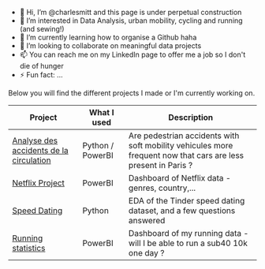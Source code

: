 - 👋 Hi, I’m @charlesmitt and this page is under perpetual construction 
- 👀 I’m interested in Data Analysis, urban mobility, cycling and running (and sewing!)
- 🌱 I’m currently learning how to organise a Github haha
- 💞️ I’m looking to collaborate on meaningful data projects 
- 📫 You can reach me on my LinkedIn page to offer me a job so I don't die of hunger
- ⚡ Fun fact: ...

Below you will find the different projects I made or I'm currently working on.

| Project | What I used | Description |
| --- | -----------|----- |
| [Analyse des accidents de la circulation](https://github.com/charlesmitt/Accidents-de-la-circulation) | Python / PowerBI | Are pedestrian accidents with soft mobility vehicules more frequent now that cars are less present in Paris ? |
| [Netflix Project](https://github.com/charlesmitt/Netflix) | PowerBI | Dashboard of Netflix data - genres, country,...
| [Speed Dating](https://github.com/charlesmitt/Speed-Dating)| Python | EDA of the Tinder speed dating dataset, and a few questions answered
| [Running statistics](https://github.com/charlesmitt/Running-stats)| PowerBI | Dashboard of my running data - will I be able to run a sub40 10k one day ? 


<!---
charlesmitt/charlesmitt is a ✨ special ✨ repository because its `README.md` (this file) appears on your GitHub profile.
You can click the Preview link to take a look at your changes.
--->

